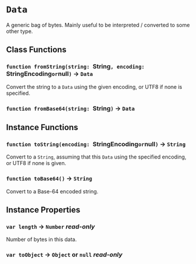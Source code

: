 # `Data`

A generic bag of bytes. Mainly useful to be interpreted / converted to some other type.   
  


## Class Functions

### `function fromString(string: `String`, encoding: `StringEncoding` or `null`)` → `Data`

Convert the string to a `Data` using the given encoding, or UTF8 if none is specified.   
  


### `function fromBase64(string: `String`)` → `Data`

## Instance Functions

### `function toString(encoding: `StringEncoding` or `null`)` → `String`

Convert to a `String`, assuming that this `Data` using the specified encoding, or UTF8 if none is given.   
  


### `function toBase64()` → `String`

Convert to a Base-64 encoded string.   
  


## Instance Properties

### `var length` → `Number` _read-only_

Number of bytes in this data.   
  


### `var toObject` → `Object` or `null` _read-only_

